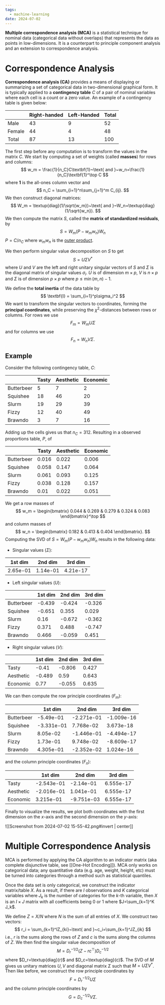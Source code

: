 ```yaml
---
tags:
  - machine-learning
date: 2024-07-02
---
```

**Multiple correspondence analysis (MCA)** is a statistical technique for nominal data (categorical data without overlaps) that represents the data as points in low-dimensions. It is a counterpart to principle component analysis and an extension to correspondence analysis.

# Correspondence Analysis

**Correspondence analysis (CA)** provides a means of displaying or summarizing a set of categorical data in two-dimensional graphical form. It is typically applied to a **contingency table** $C$ of a pair of nominal variables where each cell is a count or a zero value. An example of a contingency table is given below:

|        | Right-handed | Left-Handed | Total |
| ------ | ------------ | ----------- | ----- |
| Male   | 43           | 9           | 52    |
| Female | 44           | 4           | 48    |
| Total  | 87           | 13          | 100   |

The first step before any computation is to transform the values in the matrix $C$. We start by computing a set of weights (called **masses**) for rows and columns:
$$
	w_m = \frac{1}{n_C}C\textbf{1}~\text{ and }~w_n=\frac{1}{n_C}\textbf{1}^\top C
$$
where $\textbf{1}$ is the all-ones column vector and
$$
	n_C = \sum_{i=1}^n\sum_{j=1}^m C_{ij}.
$$
We then construct diagonal matrices:
$$
	W_m = \textup{diag}(1/\sqrt{w_m})~\text{ and }~W_n=\textup{diag}(1/\sqrt{w_n}).
$$
We then compute the matrix $S$, called the **matrix of standardized residuals**, by
$$
	S = W_m\left(P-w_mw_n\right)W_n
$$
$P=C/n_C$ where $w_mw_n$ is the [outer product](https://en.wikipedia.org/wiki/Outer_product).

We then perform singular value decomposition on $S$ to get 
$$
	S=U\Sigma V^*
$$
where $U$ and $V$ are the left and right unitary singular vectors of $S$ and $\Sigma$ is the diagonal matrix of singular values $\sigma_i$. $U$ is of dimension $m\times p$, $V$ is $n\times p$ and $\Sigma$ is of dimension $p\times p$ where $p\le\min(m,n)-1$.

We define the **total inertia** of the data table by
$$
	\textbf{I} = \sum_{i=1}^p\sigma_i^2
$$
We want to transform the singular vectors to coordinates, forming the **principal coordinates**, while preserving the $\chi^2$-distances between rows or columns. For rows we use
$$
	F_m = W_mU\Sigma
$$
and for columns we use
$$
	F_n = W_nV\Sigma.
$$


## Example

Consider the following contingency table, $C$:

|            | Tasty | Aesthetic | Economic |
| ---------- | ----- | --------- | -------- |
| Butterbeer | 5     | 7         | 2        |
| Squishee   | 18    | 46        | 20       |
| Slurm      | 19    | 29        | 39       |
| Fizzy      | 12    | 40        | 49       |
| Brawndo    | 3     | 7         | 16       |

Adding up the cells gives us that $n_C = 312$. Resulting in a observed proportions table, $P$, of 

|            | Tasty | Aesthetic | Economic |
| ---------- | ----- | --------- | -------- |
| Butterbeer | 0.016 | 0.022     | 0.006    |
| Squishee   | 0.058 | 0.147     | 0.064    |
| Slurm      | 0.061 | 0.093     | 0.125    |
| Fizzy      | 0.038 | 0.128     | 0.157    |
| Brawndo    | 0.01  | 0.022     | 0.051    |
We get a row masses of 
$$
	w_m = \begin{bmatrix}
		0.044 & 0.269 & 0.279 & 0.324 & 0.083
	\end{bmatrix}^\top
$$
and column masses of 
$$
	w_n = \begin{bmatrix}
		0.182 & 0.413 & 0.404
	\end{bmatrix}.
$$
Computing the SVD of $S=W_m(P-w_mw_n)W_n$ results in the following data:

- Singular values ($\Sigma$):

| 1st dim  | 2nd dim  | 3rd dim  |
| -------- | -------- | -------- |
| 2.65e-01 | 1.14e-01 | 4.21e-17 |
- Left singular values ($U$):

|            | 1st dim | 2nd dim | 3rd dim |
| ---------- | ------- | ------- | ------- |
| Butterbeer | -0.439  | -0.424  | -0.326  |
| Squishee   | -0.651  | 0.355   | 0.029   |
| Slurm      | 0.16    | -0.672  | -0.362  |
| Fizzy      | 0.371   | 0.488   | -0.747  |
| Brawndo    | 0.466   | -0.059  | 0.451   |
- Right singular values ($V$):

|           | 1st dim | 2nd dim | 3rd dim |
| --------- | ------- | ------- | ------- |
| Tasty     | -0.41   | -0.806  | 0.427   |
| Aesthetic | -0.489  | 0.59    | 0.643   |
| Economic  | 0.77    | -0.055  | 0.635   |
We can then compute the row principle coordinates ($F_m$):

|            | 1st dim    | 2nd dim    | 3rd dim    |
| ---------- | ---------- | ---------- | ---------- |
| Butterbeer | -5.49e-01  | -2.271e-01 | -1.009e-16 |
| Squishee   | -3.331e-01 | 7.768e-02  | 3.673e-18  |
| Slurm      | 8.05e-02   | -1.446e-01 | -4.494e-17 |
| Fizzy      | 1.73e-01   | 9.748e-02  | -8.609e-17 |
| Brawndo    | 4.305e-01  | -2.352e-02 | 1.024e-16  |
and the column principle coordinates ($F_n$):

|           | 1st dim    | 2nd dim    | 3rd dim   |
| --------- | ---------- | ---------- | --------- |
| Tasty     | -2.543e-01 | -2.14e-01  | 6.555e-17 |
| Aesthetic | -2.016e-01 | 1.041e-01  | 6.555e-17 |
| Economic  | 3.215e-01  | -9.751e-03 | 6.555e-17 |

Finally to visualize the results, we plot both coordinates with the first dimension on the $x$-axis and the second dimension on the $y$-axis:

![[Screenshot from 2024-07-02 15-55-42.png#invert | center]]
# Multiple Correspondence Analysis

MCA is performed by applying the CA algorithm to an indicator matrix (aka complete disjunctive table, see [[One-Hot Encoding]]). MCA only works on categorical data; any quantitative data (e.g. age, weight, height, etc) must be turned into categories through a method such as statistical quantiles.

Once the data set is only categorical, we construct the indicator matrix/table $X$. As a result, if there are $I$ observations and $K$ categorical variables where $J_k$ is the number of categories for the $k$-th variable, then $X$ is an $I\times J$ matrix with all coefficients being 0 or 1 where $J=\sum_{k=1}^K J_k$. 

We define $Z=X/N$ where $N$ is the sum of all entries of $X$. We construct two vectors:
$$
	r_i = \sum_{k=1}^IZ_{ki}~\text{ and }~c_i=\sum_{k=1}^JZ_{ik}
$$
i.e., $r$ is the sums along the rows of $Z$ and $c$ is the sums along the columns of $Z$. We then find the singular value decomposition of 
$$
	M = D_r^{-1/2}(Z-rc^\top)D_c^{-1/2}
$$
where $D_r=\textup{diag}(r)$ and $D_c=\textup{diag}(c)$. The SVD of $M$ gives us unitary matrices $U,V$ and diagonal matrix $\Sigma$ such that $M=U\Sigma V^*$. Then like before, we construct the row principle coordinates by
$$
	F = D_r^{-1/2}U\Sigma
$$
and the column principle coordinates by
$$
	G = D_c^{-1/2}V\Sigma.
$$